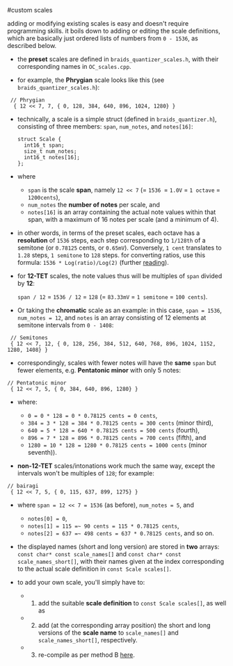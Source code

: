 #custom scales

adding or modifying existing scales is easy and doesn't require programming skills. it boils down to adding or editing the scale definitions, which are basically just ordered lists of numbers from `0 - 1536`, as described below.

- the **preset** scales are defined in `braids_quantizer_scales.h`, with their corresponding names in `OC_scales.cpp`. 

- for example, the **Phrygian** scale looks like this (see `braids_quantizer_scales.h`):

 ```
  // Phrygian 
   { 12 << 7, 7, { 0, 128, 384, 640, 896, 1024, 1280} }
 ```

- technically, a scale is a simple struct (defined in `braids_quantizer.h`), consisting of three members: `span`, `num_notes`, and `notes[16]`:

    ```
    struct Scale {
      int16_t span;
      size_t num_notes;
      int16_t notes[16];
    };
    ```

- where 
  - `span` is the scale **span**, namely `12 << 7` (= `1536 `= `1.0V` = `1 octave` = `1200cents`), 
  - `num_notes` the **number of notes** per scale, and 
  - `notes[16]` is an array containing the actual note values within that span, with a maximum of 16 notes per scale (and a minimum of 4).

- in other words, in terms of the preset scales, each octave has a **resolution** of `1536` steps, each step corresponding to `1/128th` of a semitone (or `0.78125` cents, or `0.65mV`). Conversely, `1 cent` translates to `1.28` steps, `1 semitone` to `128` steps. for converting ratios, use this formula: `1536 * Log(ratio)/Log(2)` (further [reading](http://www.tonalsoft.com/enc/number/7mu.aspx)).

- for **12-TET** scales, the note values thus will be multiples of `span` divided by **12**:

   `span / 12` = `1536 / 12` = `128` (= `83.33mV` = `1 semitone` = `100 cents`). 

- Or taking the **chromatic** scale as an example: in this case, `span = 1536`, `num_notes = 12`, and `notes` is an array consisting of 12 elements at semitone intervals from `0 - 1408`:

 ```
  // Semitones
  { 12 << 7, 12, { 0, 128, 256, 384, 512, 640, 768, 896, 1024, 1152, 1280, 1408} }
 ```

-  correspondingly, scales with fewer notes will have the **same** `span` but fewer elements, e.g. **Pentatonic minor** with only 5 notes:

 ```
// Pentatonic minor 
  { 12 << 7, 5, { 0, 384, 640, 896, 1280} }
 ```

- where: 
  - `0 = 0 * 128 = 0 * 0.78125 cents = 0 cents`, 
  - `384 = 3 * 128 = 384 * 0.78125 cents = 300 cents` (minor third), 
  - `640 = 5 * 128 = 640 * 0.78125 cents = 500 cents` (fourth), 
  - `896 = 7 * 128 = 896 * 0.78125 cents = 700 cents` (fifth), and 
  - `1280 = 10 * 128 = 1280 * 0.78125 cents = 1000 cents` (minor seventh)).  

- **non-12-TET** scales/intonations work much the same way, except the intervals won't be multiples of `128`; for example:

 ```
// bairagi 
  { 12 << 7, 5, { 0, 115, 637, 899, 1275} }
 ```

- where `span = 12 << 7 = 1536` (as before), `num_notes = 5`, and 

  - `notes[0] = 0`, 
  - `notes[1] = 115 =~ 90 cents = 115 * 0.78125 cents`, 
  - `notes[2] = 637 =~ 498 cents = 637 * 0.78125 cents`, and so on.

- the displayed names (short and long version) are stored in **two** arrays: `const char* const scale_names[]` and `const char* const scale_names_short[]`, with their names given at the index corresponding to the actual scale definition in `const Scale scales[]`.

- to add your own scale, you'll simply have to:

  - 1. add the suitable **scale definition** to `const Scale scales[]`, as well as 
  - 2. add (at the corresponding array position) the short and long versions of the **scale name** to `scale_names[]` and `scale_names_short[]`, respectively. 
  - 3. re-compile as per method B [here](https://github.com/mxmxmx/O_C/wiki/firmware#method-b-compiling-the-firmware).

